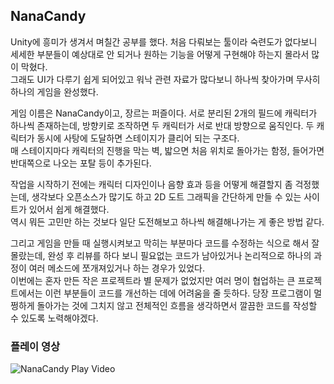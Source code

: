## NanaCandy
Unity에 흥미가 생겨서 며칠간 공부를 했다. 처음 다뤄보는 툴이라 숙련도가 없다보니 세세한 부분들이 예상대로 안 되거나 원하는 기능을 어떻게 구현해야 하는지 몰라서 많이 막혔다.  
그래도 UI가 다루기 쉽게 되어있고 워낙 관련 자료가 많다보니 하나씩 찾아가며 무사히 하나의 게임을 완성했다.  

게임 이름은 NanaCandy이고, 장르는 퍼즐이다. 서로 분리된 2개의 필드에 캐릭터가 하나씩 존재하는데, 방향키로 조작하면 두 캐릭터가 서로 반대 방향으로 움직인다. 두 캐릭터가 동시에 사탕에 도달하면 스테이지가 클리어 되는 구조다.  
매 스테이지마다 캐릭터의 진행을 막는 벽, 밟으면 처음 위치로 돌아가는 함정, 들어가면 반대쪽으로 나오는 포탈 등이 추가된다.

작업을 시작하기 전에는 캐릭터 디자인이나 음향 효과 등을 어떻게 해결할지 좀 걱정했는데, 생각보다 오픈소스가 많기도 하고 2D 도트 그래픽을 간단하게 만들 수 있는 사이트가 있어서 쉽게 해결했다.  
역시 뭐든 고민만 하는 것보다 일단 도전해보고 하나씩 해결해나가는 게 좋은 방법 같다.

그리고 게임을 만들 때 실행시켜보고 막히는 부분마다 코드를 수정하는 식으로 해서 잘 몰랐는데, 완성 후 리뷰를 하다 보니 필요없는 코드가 남아있거나 논리적으로 하나의 과정이 여러 메소드에 쪼개져있거나 하는 경우가 있었다.  
이번에는 혼자 만든 작은 프로젝트라 별 문제가 없었지만 여러 명이 협업하는 큰 프로젝트에서는 이런 부분들이 코드를 개선하는 데에 어려움을 줄 듯하다. 당장 프로그램이 멀쩡하게 돌아가는 것에 그치지 않고 전체적인 흐름을 생각하면서 깔끔한 코드를 작성할 수 있도록 노력해야겠다.


### 플레이 영상
![NanaCandy Play Video](https://user-images.githubusercontent.com/62535139/221162233-e1432312-c792-4ce2-a6cd-898285d6b805.gif)

